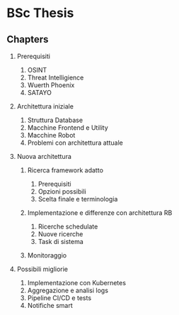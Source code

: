 # BSc Thesis

## Chapters

1. Prerequisiti

   1. OSINT
   2. Threat Intelligience
   3. Wuerth Phoenix
   4. SATAYO

2. Architettura iniziale

   1. Struttura Database
   2. Macchine Frontend e Utility
   3. Macchine Robot
   4. Problemi con architettura attuale

3. Nuova architettura

   1. Ricerca framework adatto

      1. Prerequisiti
      2. Opzioni possibili
      3. Scelta finale e terminologia

   2. Implementazione e differenze con architettura RB

      1. Ricerche schedulate
      2. Nuove ricerche
      3. Task di sistema

   3. Monitoraggio

4. Possibili migliorie

   1. Implementazione con Kubernetes
   2. Aggregazione e analisi logs
   3. Pipeline CI/CD e tests
   4. Notifiche smart
